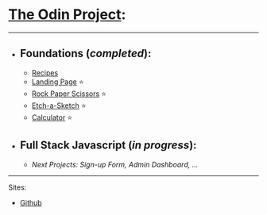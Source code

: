 # [**The Odin Project**](https://www.theodinproject.com/):

***

- ## **Foundations** (*completed*):
  - [Recipes](https://bartosz-trepka.github.io/odin-recipes/)
  - [Landing Page](https://bartosz-trepka.github.io/odin-landing-page/) ⭐
  - [Rock Paper Scissors](https://bartosz-trepka.github.io/odin-rock-paper-scissors/) ⭐
  - [Etch-a-Sketch](https://bartosz-trepka.github.io/odin-etch-a-sketch/) ⭐
  - [Calculator](https://bartosz-trepka.github.io/odin-calculator/) ⭐
- ## **Full Stack Javascript** (*in progress*):
  - *Next Projects: Sign-up Form, Admin Dashboard, ...*

***

Sites:
- [Github](https://github.com/bartosz-trepka)
